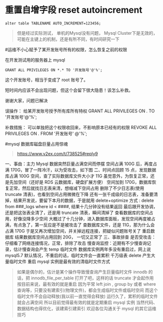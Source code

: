 # 重置自增字段 reset autoincrement
```
alter table TABLENAME AUTO_INCREMENT=123456;
```
>但是经过实际测试， 单机的Mysql没有问题， Mysql Cluster下是无效的，可能在主键上的机制，还是有所不同，有时间研究一下


#运维不小心赋予了某开发账号所有的权限，怎么恢复之前的权限


在开发测试用的服务器上 mysql
```
GRANT ALL PRIVILEGES ON *.* TO '开发账号'@'%';
```
这个开发账号，相当于变成了 root 账号了。

短时间内应该不会出现问题，但这个会留下很大隐患！该怎么补救。




谢谢大家，问题已解决

误操作：
给某开发账号授予所有库所有特权
GRANT ALL PRIVILEGES ON *.* TO '开发账号'@'%';

补救措施：
可以单独把这个权限收回来，不影响原本已经有的权限
REVOKE ALL PRIVILEGES ON *.* FROM '开发账号' @'%';





#mysql 数据库磁盘巨量占用惊魂

>https://www.v2ex.com/t/738525#reply9


一、事由：主力 Mysql 数据突然巨量占满空间而停摆
空间占满 100G 后，再度占满 170G，冒了一阵冷汗，以为受攻击，如下图
二、时间点回顾
15 点，发现数据库占满 100G 空间，查了实际数据库文件大小才 11G
虽觉意外，为恢复正常，还是先加空间（还好是 RDS 云数据库，硬盘扩展方便）
空间加到 170G，数据库恢复正常，然后就找日志表来清，想缩减下空间占用
删除了不少日志表(使用 truncate 清表)，也看到空间占用微微在下降
还有一张千成级的日志表，准备要清掉，结果开发说，要留下本月的数据，于是就用 delete+optimize 方式 : delete from ###_logs where id < ####, 结果十几分钟没有结果返回
最后跟开发协调，还是把这张表全清了，还是用 truncate 清表，瞬间清掉了
查看数据库的空间占用，好像没降多少空间
大概过了十几分钟，进入数据库面板，发现空间再度被占满，有点急了，第一反应是不是被攻击了
查数据库文件，还是 11G，那为什么会占满 170G
于是又再次增加空间，并关掉远程连接，把疑似问题账号关了
重启数据库
结果数据库空间占用回到 20G， 一切又正常了
三、事故排查
是否受攻击：仔细看了网络连接情况，正常，排除了攻击
慢查询监控：近期有不少慢查询记录，估计慢查询会产生 temp 临时文件
数据库实例两年多没有重启过，网上说 mysql5.7 默认情况，不重启的话，临时文件会一直累积
千万级表 delete 产生大量临时文件
重启 mysql 实例是最有效的清临时文件方式

>如果是偶尔的，估计是某个操作导致慢查询产生巨量临时文件
>innodb 的话，把 innodb_file_per_table 打开了吧，这样的话 truncate 才会起作用
>按目前来说，最有效的就是重启
因为平常 left join , group by 或者 where 查询等，只要没有建索引(物理文件)，都会生成临时文件或临时空间
而这个临时文件不会自动释放(我以前一直觉得会释放)
运行久了，累积的临时文件就会占满空间
所以目前觉得最有效的就是定期重启 mysql 实例
当然代码、数据结构也得优化，该建索引建索引
欢迎各位沟通关于 mysql 的其它运维技巧